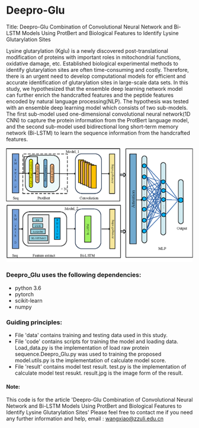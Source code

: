 # Deepro-Glu
Title: Deepro-Glu Combination of Convolutional Neural Network and Bi-LSTM Models Using ProtBert and Biological Features to Identify Lysine Glutarylation Sites

Lysine glutarylation (Kglu) is a newly discovered post-translational modification of proteins with important roles in mitochondrial functions, oxidative damage, etc. Established biological experimental methods to identify glutarylation sites are often time-consuming and costly. Therefore, there is an urgent need to develop computational models for efficient and accurate identification of glutarylation sites in large-scale data sets. In this study, we hypothesized that the ensemble deep learning network model can further enrich the handcrafted features and the peptide features encoded by natural language processing(NLP). The hypothesis was tested with an ensemble deep learning model which consists of two sub-models. The first sub-model used one-dimensional convolutional neural network(1D CNN) to capture the protein information from the ProtBert language model, and the second sub-model used  bidirectional long short-term memory network (Bi-LSTM) to learn the sequence information from the handcrafted features. 


![The Model Architecture](https://github.com/zydingg/Deepro-Glu/blob/main/Deepro-Glu.png)
    
### Deepro_Glu uses the following dependencies:
* python 3.6 
* pytorch 
* scikit-learn
* numpy


### Guiding principles:
* File 'data' contains training and testing data used in this study.
* File 'code' contains scripts for training the model and loading data. Load_data.py is the implementation of load raw protein sequence.Deepro_Glu.py was used to training the proposed model.utils.py is the implementation of calculate model score.
* File 'result' contains model test result. test.py is the implementation of calculate model test resukt. result.jpg is the image form of the result. 






#### Note:
This code is for the article 'Deepro-Glu Combination of Convolutional Neural Network and Bi-LSTM Models Using ProtBert and Biological Features to Identify Lysine Glutarylation Sites' Please feel free to contact me if you need any further information and help, email : wangxiao@zzuli.edu.cn
